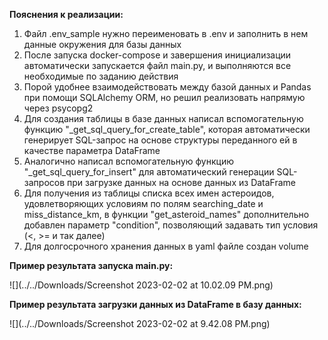 **Пояснения к реализации:**

1) Файл .env_sample нужно переименовать в .env и заполнить в нем данные окружения для базы данных
2) После запуска docker-compose и завершения инициализации автоматически запускается файл main.py, и выполняются все необходимые по заданию действия
3) Порой удобнее взаимодействовать между базой данных и Pandas при помощи SQLAlchemy ORM, но решил реализовать напрямую через psycopg2
4) Для создания таблицы в базе данных написал вспомогательную функцию "_get_sql_query_for_create_table", которая автоматически генерирует SQL-запрос  на основе структуры переданного ей в качестве параметра DataFrame
5) Аналогично написал вспомогательную функцию "_get_sql_query_for_insert" для автоматический генерации SQL-запросов при загрузке данных на основе данных из DataFrame
6) Для получения из таблицы списка всех имен астероидов, удовлетворяющих условиям по полям searching_date и miss_distance_km, в функции "get_asteroid_names" дополнительно добавлен параметр "condition", позволяющий задавать тип условия (<, >= и так далее)
7) Для долгосрочного хранения данных в yaml файле создан volume

**Пример результата запуска main.py:**

![](../../Downloads/Screenshot 2023-02-02 at 10.02.09 PM.png)

**Пример результата загрузки данных из DataFrame в базу данных:**

![](../../Downloads/Screenshot 2023-02-02 at 9.42.08 PM.png)
